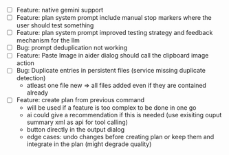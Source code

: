 - [ ] Feature: native gemini support
- [ ] Feature: plan system prompt include manual stop markers where the user should test something
- [ ] Feature: plan system prompt improved testing strategy and feedback mechanism for the llm
- [ ] Bug: prompt deduplication not working
- [ ] Feature: Paste Image in aider dialog should call the clipboard image action
- [ ] Bug: Duplicate entries in persistent files (service missing duplicate detection)
  - atleast one file new => all files added even if they are contained already
- [ ] Feature: create plan from previous command 
  - will be used if a feature is too complex to be done in one go
  - ai could give a recommendation if this is needed (use exisiting ouput summary xml as api for tool calling)
  - button directly in the output dialog
  - edge cases: undo changes before creating plan or keep them and integrate in the plan (might degrade quality)
